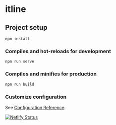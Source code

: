 # itline

## Project setup
```
npm install
```

### Compiles and hot-reloads for development
```
npm run serve
```

### Compiles and minifies for production
```
npm run build
```

### Customize configuration
See [Configuration Reference](https://cli.vuejs.org/config/).


[![Netlify Status](https://api.netlify.com/api/v1/badges/aaf9dd5a-1592-4628-9eb0-ed9a87dee4a7/deploy-status)](https://app.netlify.com/sites/itline/deploys)